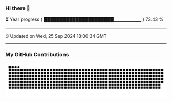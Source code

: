 ### Hi there 👋

⏳ Year progress { ██████████████████████▁▁▁▁▁▁▁▁ } 73.43 %

---

⏰ Updated on Wed, 25 Sep 2024 18:00:34 GMT

---
### My GitHub Contributions

<picture>
  <source media="(prefers-color-scheme: dark)" srcset="https://raw.githubusercontent.com/AxyLm/axylm/output/github-contribution-grid-snake-dark.svg">
  <source media="(prefers-color-scheme: light)" srcset="https://raw.githubusercontent.com/AxyLm/axylm/output/github-contribution-grid-snake.svg">
  <img alt="github contribution grid snake animation" src="https://raw.githubusercontent.com/AxyLm/axylm/output/github-contribution-grid-snake.svg">
</picture>


